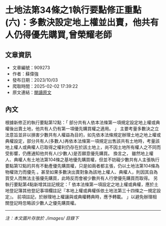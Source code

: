 # 土地法第34條之1執行要點修正重點(六)：多數決設定地上權並出賣，他共有人仍得優先購買,曾榮耀老師

## 文章資訊
- 文章編號：909273
- 作者：蘇偉強
- 發布日期：2023/10/03
- 爬取時間：2025-02-02 17:39:22
- 原文連結：[閱讀原文](https://real-estate.get.com.tw/Columns/detail.aspx?no=909273)

## 內文
根據新修正的執行要點第12點：「
部分共有人依本法條第一項規定設定地上權或典權後出賣土地，他共有人仍有第一項優先購買權之適用。
」
主要考量多數決之立法意旨並非以損害少數共有人權益為目的，如先依本法條規定辦理土地之地上權或典權設定，部分共有人(多數人)再依本法條第一項規定出售該共有土地時，考量該地上權人或典權人已取得之權利仍存在於該土地上，尚不因土地所有權人之不同而受影響，仍應通知他共有人(少數人)是否願意優先購買。
換言之，
雖然地上權人、典權人有土地法第104條之基地優先購買權，但並不妨礙少數共有人主張執行要點第12點的共有不動產優先購買權，只是如兩者都主張，仍以土地法第104條為物權效力而優先
。甚至如果多數決出賣對象為該地上權人、典權人，則因其自為買受人而無法主張優先購買，此時反而會被少數共有人行使優先購買而取得。
另執行要點第4點新增其註記規定：「
依本法條第一項設定之地上權或典權，應於土地登記簿其他登記事項欄註記『本地上權或典權係依土地法第三十四條之一規定設定』。 前項註記，於辦理地上權讓與或典權轉典時，應予轉載。
」以避免辦理相關登記時忽略該少數人之優先購買權。

---
*注：本文圖片存放於 ./images/ 目錄下*

